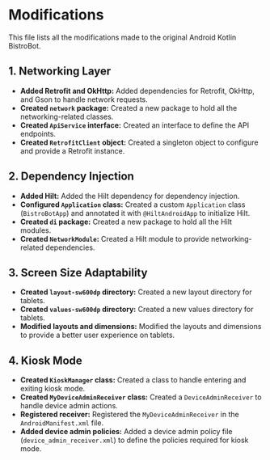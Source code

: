 # Modifications

This file lists all the modifications made to the original Android Kotlin BistroBot.

## 1. Networking Layer

-   **Added Retrofit and OkHttp:** Added dependencies for Retrofit, OkHttp, and Gson to handle network requests.
-   **Created `network` package:** Created a new package to hold all the networking-related classes.
-   **Created `ApiService` interface:** Created an interface to define the API endpoints.
-   **Created `RetrofitClient` object:** Created a singleton object to configure and provide a Retrofit instance.

## 2. Dependency Injection

-   **Added Hilt:** Added the Hilt dependency for dependency injection.
-   **Configured `Application` class:** Created a custom `Application` class (`BistroBotApp`) and annotated it with `@HiltAndroidApp` to initialize Hilt.
-   **Created `di` package:** Created a new package to hold all the Hilt modules.
-   **Created `NetworkModule`:** Created a Hilt module to provide networking-related dependencies.

## 3. Screen Size Adaptability

-   **Created `layout-sw600dp` directory:** Created a new layout directory for tablets.
-   **Created `values-sw600dp` directory:** Created a new values directory for tablets.
-   **Modified layouts and dimensions:** Modified the layouts and dimensions to provide a better user experience on tablets.

## 4. Kiosk Mode

-   **Created `KioskManager` class:** Created a class to handle entering and exiting kiosk mode.
-   **Created `MyDeviceAdminReceiver` class:** Created a `DeviceAdminReceiver` to handle device admin actions.
-   **Registered receiver:** Registered the `MyDeviceAdminReceiver` in the `AndroidManifest.xml` file.
-   **Added device admin policies:** Added a device admin policy file (`device_admin_receiver.xml`) to define the policies required for kiosk mode.
